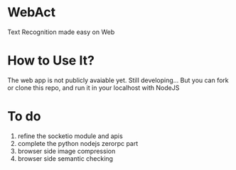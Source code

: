 # WebAct
Text Recognition made easy on Web

# How to Use It?
The web app is not publicly avaiable yet. Still developing...
But you can fork or clone this repo, and run it in your localhost with NodeJS

# To do
1. refine the socketio module and apis
2. complete the python nodejs zerorpc part
3. browser side image compression
4. browser side semantic checking
